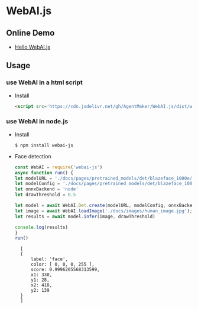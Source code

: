 # WebAI.js
## Online Demo
* [Hello WebAI.js](https://AgentMaker.github.io/WebAI.js)

## Usage
### use WebAI in a html script
* Install

    ```html
    <script src='https://cdn.jsdelivr.net/gh/AgentMaker/WebAI.js/dist/webai.min.js'></script>
    ```

### use WebAI in node.js
* Install

    ```shell
    $ npm install webai-js
    ```

* Face detection

    ```js
    const WebAI = require('webai-js')
    async function run() {
    let modelURL = './docs/pages/pretrained_models/det/blazeface_1000e/model.onnx'
    let modelConfig = './docs/pages/pretrained_models/det/blazeface_1000e/configs.json'
    let onnxBackend = 'node'
    let drawThreshold = 0.5

    let model = await WebAI.Det.create(modelURL, modelConfig, onnxBackend);
    let image = await WebAI.loadImage('./docs/images/human_image.jpg');
    let results = await model.infer(image, drawThreshold)

    console.log(results)
    }
    run()
    ```
        [
        {
            label: 'face',
            color: [ 0, 0, 0, 255 ],
            score: 0.9996205568313599,
            x1: 330,
            y1: 28,
            x2: 418,
            y2: 139
        }
        ]
